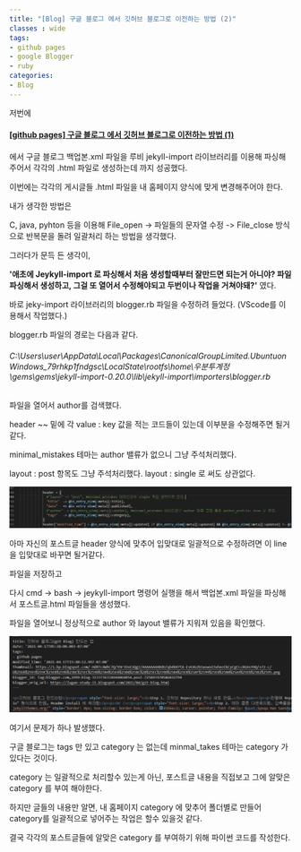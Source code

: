 ```yaml
---
title: "[Blog] 구글 블로그 에서 깃허브 블로그로 이전하는 방법 (2)"
classes : wide
tags:
- github pages
- google Blogger
- ruby
categories:
- Blog
---
```


저번에

#### [[github pages] 구글 블로그 에서 깃허브 블로그로 이전하는 방법 (1)](https://lugan1.github.io/github%20pages/migration/)

에서 구글 블로그 백업본.xml 파일을 루비 jekyll-import 라이브러리를 이용해 파싱해주어서 각각의 .html 파일로 생성하는데 까지 성공했다.



이번에는 각각의 게시글들 .html 파일을 내 홈페이지 양식에 맞게 변경해주어야 한다.


내가 생각한 방법은

C, java, pyhton 등을 이용해 File_open \-> 파일들의 문자열 수정 \-> File_close 방식으로 반복문을 돌려 일괄처리 하는 방법을 생각했다.


그러다가 문득 든 생각이,  

**'애초에 Jeykyll-import 로 파싱해서 처음 생성할때부터 잘만드면 되는거 아니야? 파일 파싱해서 생성하고, 그걸 또 열어서 수정해야되고 두번이나 작업을 거쳐야돼?'** 였다.



바로 jeky-import 라이브러리의 blogger.rb 파일을 수정하려 들었다.
(VScode를 이용해서 작업했다.)

blogger.rb 파일의 경로는 다음과 같다.

###### C:\Users\user\AppData\Local\Packages\CanonicalGroupLimited.UbuntuonWindows_79rhkp1fndgsc\LocalState\rootfs\home\우분투계정\gems\gems\jekyll-import-0.20.0\lib\jekyll-import\importers\blogger.rb


파일을 열어서 author를 검색했다.

header ~~ 밑에 각 value : key 값을 적는 코드들이 있는데 이부분을 수정해주면 될거 같다.

minimal_mistakes 테마는 author 밸류가 없으니 그냥 주석처리했다.

layout : post 항목도 그냥 주석처리했다. layout : single 로 써도 상관없다.


![layout_author](/assets/image/posts_image/post_movd_2/layout_author.png)


아마 자신의 포스트글 header 양식에 맞추어 입맞대로 일괄적으로 수정하려면 이 line을 입맞대로 바꾸면 될거같다.


파일을 저장하고

다시 cmd \-> bash \-> jeykyll-import 명령어 실행을 해서 백업본.xml 파일을 파싱해서 포스트글.html 파일들을 생성했다.

파일을 열어보니 정상적으로 author 와 layout 밸류가 지워져 있음을 확인했다.


![layout_author2](/assets/image/posts_image/post_movd_2/layout_author2.png)



여기서 문제가 하나 발생했다.

구글 블로그는 tags 만 있고 category 는 없는데 minmal_takes 테마는 category 가 있다는 것이다.

category 는 일괄적으로 처리할수 있는게 아닌, 포스트글 내용을 직접보고 그에 알맞은 category 를 부여 해야한다.



하지만 글들의 내용만 알면, 내 홈페이지 category 에 맞추어 폴더별로 만들어 category를 일괄적으로 넣어주는 작업은 할수 있을것 같다.


결국 각각의 포스트글들에 알맞은 category 를 부여하기 위해 파이썬 코드를 작성한다.
